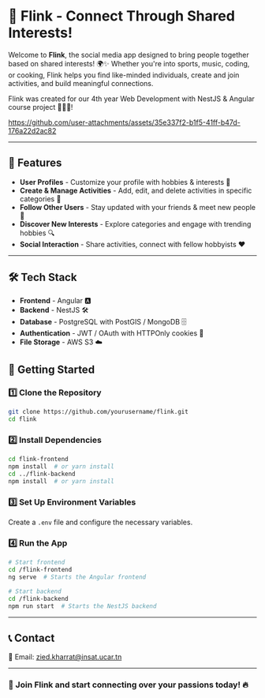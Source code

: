 # 🚀 Flink - Connect Through Shared Interests!

Welcome to **Flink**, the social media app designed to bring people together based on shared interests! 🌍✨ Whether you're into sports, music, coding, or cooking, Flink helps you find like-minded individuals, create and join activities, and build meaningful connections. 

Flink was created for our 4th year Web Development with NestJS & Angular course project 👩🏻‍💻!

https://github.com/user-attachments/assets/35e337f2-b1f5-41ff-b47d-176a22d2ac82

---

## 📌 Features

- **User Profiles** - Customize your profile with hobbies & interests 📝  
- **Create & Manage Activities** - Add, edit, and delete activities in specific categories 🎯  
- **Follow Other Users** - Stay updated with your friends & meet new people 🤝  
- **Discover New Interests** - Explore categories and engage with trending hobbies 🔍  
- **Social Interaction** - Share activities, connect with fellow hobbyists ❤️  

---

## 🛠 Tech Stack

- **Frontend** - Angular 🅰️  
- **Backend** - NestJS 🛠️  
- **Database** - PostgreSQL with PostGIS / MongoDB 🗄️  
- **Authentication** - JWT / OAuth with HTTPOnly cookies 🔐  
- **File Storage** - AWS S3 ☁️  


## 🚀 Getting Started

### 1️⃣ Clone the Repository
```bash
git clone https://github.com/yourusername/flink.git
cd flink
```

### 2️⃣ Install Dependencies
```bash
cd flink-frontend
npm install  # or yarn install
cd ../flink-backend
npm install  # or yarn install
```

### 3️⃣ Set Up Environment Variables
Create a `.env` file and configure the necessary variables.

### 4️⃣ Run the App
```bash
# Start frontend
cd /flink-frontend
ng serve  # Starts the Angular frontend

# Start backend
cd /flink-backend
npm run start  # Starts the NestJS backend
```

---


## 📞 Contact
📧 Email: zied.kharrat@insat.ucar.tn 
 

---

### 🎉 Join Flink and start connecting over your passions today! 🔥

